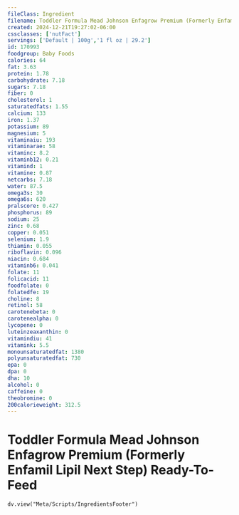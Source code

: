 ```yaml
---
fileClass: Ingredient
filename: Toddler Formula Mead Johnson Enfagrow Premium (Formerly Enfamil Lipil Next Step) Ready-To-Feed
created: 2024-12-21T19:27:02-06:00
cssclasses: ['nutFact']
servings: ['Default | 100g','1 fl oz | 29.2']
id: 170993
foodgroup: Baby Foods
calories: 64
fat: 3.63
protein: 1.78
carbohydrate: 7.18
sugars: 7.18
fiber: 0
cholesterol: 1
saturatedfats: 1.55
calcium: 133
iron: 1.37
potassium: 89
magnesium: 5
vitaminaiu: 193
vitaminarae: 58
vitaminc: 8.2
vitaminb12: 0.21
vitamind: 1
vitamine: 0.87
netcarbs: 7.18
water: 87.5
omega3s: 30
omega6s: 620
pralscore: 0.427
phosphorus: 89
sodium: 25
zinc: 0.68
copper: 0.051
selenium: 1.9
thiamin: 0.055
riboflavin: 0.096
niacin: 0.684
vitaminb6: 0.041
folate: 11
folicacid: 11
foodfolate: 0
folatedfe: 19
choline: 8
retinol: 58
carotenebeta: 0
carotenealpha: 0
lycopene: 0
luteinzeaxanthin: 0
vitamindiu: 41
vitamink: 5.5
monounsaturatedfat: 1380
polyunsaturatedfat: 730
epa: 0
dpa: 0
dha: 10
alcohol: 0
caffeine: 0
theobromine: 0
200calorieweight: 312.5
---
```


# Toddler Formula Mead Johnson Enfagrow Premium (Formerly Enfamil Lipil Next Step) Ready-To-Feed

```dataviewjs
dv.view("Meta/Scripts/IngredientsFooter")
```